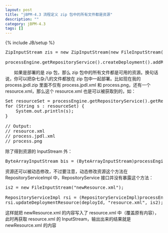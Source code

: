 ```yaml
---
layout: post
title: "jBPM-4.3 流程定义 zip 包中的所有文件都是资源"
description: ""
category: jBPM-4.3
tags: []
---
```

{% include JB/setup %}

<pre class="prettyprint linenums">
ZipInputStream zis = new ZipInputStream(new FileInputStream("process.jpdl.zip"));  
  
processEngine.getRepositoryService().createDeployment().addResourcesFromZipInputStream(zis).deploy();  
</pre>

　　如果是部署的是 zip 包，那么 zip 包中的所有文件都是可用的资源。换句话说，你可以把杂七杂八的文件都放在 zip 包中一起部署。比如现在我的 process.jpdl.zip 里面不仅有 process.jpdl.xml 和 process.png，还有一个 resource.xml，那么这个 resource.xml 也是可以被获取到的，如：

<pre class="prettyprint linenums">
Set<String> resourceSet = processEngine.getRepositoryService().getResourceNames(deployId);  
for (String s : resourceSet) {  
	System.out.println(s);   
}

// Output:   
// resource.xml  
// process.jpdl.xml  
// process.png  
</pre>

除了得到资源的 InputStream 外：

<pre class="prettyprint linenums">
ByteArrayInputStream bis = (ByteArrayInputStream)processEngine.getRepositoryService().getResourceAsStream(deployId, "resource.xml");  
</pre>

资源还可以被动态修改，不过要注意，动态修改资源这个方法在 RepositoryServiceImpl 中，RepositoryService 接口并没有暴露这个方法：

<pre class="prettyprint linenums">
is2 = new FileInputStream("newResource.xml");  
  
RepositoryServiceImpl rsi = (RepositoryServiceImpl)processEngine.getRepositoryService();  
rsi.updateDeploymentResource(deployId, "resource.xml", is2);  
</pre>

这样就把 newResource.xml 的内容写入了 resource.xml 中（覆盖原有内容），此时再获取 resource.xml 的 InputStream，输出出来的结果就是 newResource.xml 的内容